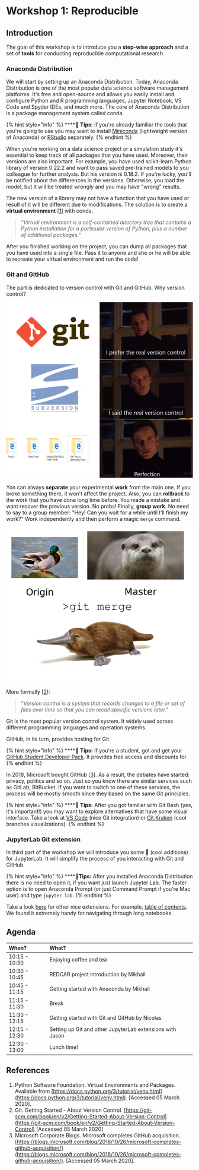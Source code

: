 # Workshop 1: Reproducible

## Introduction

The goal of this workshop is to introduce you a **step-wise approach** and a set of **tools** for conducting reproducible computational research.

### Anaconda Distribution

We will start by setting up an Anaconda Distribution. Today, Anaconda Distribution is one of the most popular data science software management platforms. It's free and open-source and allows you easily install and configure Python and R programming languages, Jupyter Notebook, VS Code and Spyder IDEs, and much more. The core of Anaconda Distribution is a package management system called conda.

{% hint style="info" %}
 ****🧙 **Tips:** If you're already familiar the tools that you're going to use you may want to install [Miniconda](https://docs.conda.io/en/latest/miniconda.html) \(lightweight version of Anaconda\) or [RStudio](https://rstudio.com/) separately.
{% endhint %}

When you're working on a data science project or a simulation study it's essential to keep track of all packages that you have used. Moreover, their versions are also important. For example, you have used scikit-learn Python library of version 0.22.2 and want to pass saved pre-trained models to you colleague for further analysis. But his version is 0.18.2. If you're lucky, you'll be notified about the differences in the versions. Otherwise, you load the model, but it will be treated wrongly and you may have "wrong" results.  

The new version of a library may not have a function that you have used or result of it will be different due to modifications. The solution is to create a **virtual environment** \[[1](https://docs.python.org/3/tutorial/venv.html)\] with conda.

> _"Virtual environment is a self-contained directory tree that contains a Python installation for a particular version of Python, plus a number of additional packages."_

After you finished working on the project, you can dump all packages that you have used into a single file. Pass it to anyone and she or he will be able to recreate your virtual environment and run the code!

### Git and GitHub

The part is dedicated to version control with Git and GitHub. Why version control?

![](../.gitbook/assets/version-control.png)

Yon can always **separate** your experimental **work** from the main one. If you broke something there, it won't affect the project. Also, you can **rollback** to the work that you have done long time before. You made a mistake and want recover the previous version. No probs! Finally, **group work**. No need to say to a group member: "Hey! Can you wait for a while until I'll finish my work?" Work independently and then perform a magic `merge` command.

![](../.gitbook/assets/merge.png)

More formally \[[2](https://git-scm.com/book/en/v2/Getting-Started-About-Version-Control)\]:

> _"Version control is a system that records changes to a file or set of files over time so that you can recall specific versions later."_

Git is the most popular version control system. It widely used across different programming languages and operation systems. 

GitHub, in its turn, provides hosting for Git.

{% hint style="info" %}
\*\*\*\*🧙 **Tips:** If you're a student, got and get your [GitHub Student Developer Pack](https://education.github.com/pack). It provides free access and discounts for 
{% endhint %}

In 2018, Microsoft bought GitHub \[[3](https://blogs.microsoft.com/blog/2018/10/26/microsoft-completes-github-acquisition/)\]. As a result, the debates have started: privacy, politics and so on. Just so you know there are similar services such as GitLab, BitBucket. If you want to switch to one of these services, the process will be mostly smooth since they based on the same Git principles.

{% hint style="info" %}
 ****🧙 **Tips:** After you got familiar with Git Bash \(yes, it's important!\) you may want to explore alternatives that have some visual interface. Take a look at [VS Code](https://code.visualstudio.com/) \(nice Git integration\) or [Git Kraken](https://www.gitkraken.com/) \(cool branches visualizations\).
{% endhint %}

### JupyterLab Git extension

In third part of the workshop we will introduce you some 🍪 \(cool additions\) for JupyterLab. It will simplify the process of you interacting with Git and GitHub.

{% hint style="info" %}
\*\*\*\*🧙**Tips:** After you installed Anaconda Distribution there is no need to open it, if you want just launch Jupyter Lab. The faster option is to open Anaconda Prompt \(or just Command Prompt if you're Mac user\) and type `jupyter lab`.
{% endhint %}

Take a look [here](https://github.com/mauhai/awesome-jupyterlab) for other nice extensions. For example, [table of contents](https://github.com/ian-r-rose/jupyterlab-toc). We found it extremely handy for navigating through long notebooks.

## Agenda

| When? | What? |
| :--- | :--- |
| 10:15 - 10:30 | Enjoying coffee and tea |
| 10:30 - 10:45 | REDCAR project introduction by Mikhail |
| 10:45 - 11:15 | Getting started with Anaconda by Mikhail |
| 11:15 - 11:30 | Break |
| 11:30 - 12:15 | Getting started with Git and GitHub by Nicolas |
| 12:15 - 12:30 | Setting up Git and other JupyterLab extensions with Jason |
| 12:30 - 13:00 | Lunch time! |

## References

1. Python Software Foundation. Virtual Environments and Packages. Available from [https://docs.python.org/3/tutorial/venv.html](https://docs.python.org/3/tutorial/venv.html). \[Accessed 05 March 2020\].
2. Git. Getting Started - About Version Control. [https://git-scm.com/book/en/v2/Getting-Started-About-Version-Control](https://git-scm.com/book/en/v2/Getting-Started-About-Version-Control) \[Accessed 05 March 2020\]
3. Microsoft Corporate Blogs. Microsoft completes GitHub acquisition. [https://blogs.microsoft.com/blog/2018/10/26/microsoft-completes-github-acquisition/](https://blogs.microsoft.com/blog/2018/10/26/microsoft-completes-github-acquisition/). \[Accessed 05 March 2020\].

